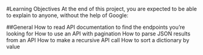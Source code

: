 #Learning Objectives
At the end of this project, you are expected to be able to explain to anyone, without the help of Google:

##General
How to read API documentation to find the endpoints you’re looking for
How to use an API with pagination
How to parse JSON results from an API
How to make a recursive API call
How to sort a dictionary by value
